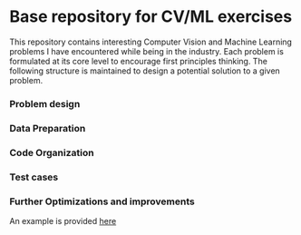 # Base repository for CV/ML exercises
This repository contains interesting Computer Vision and Machine Learning problems I have encountered while being in the industry. Each problem is formulated at its core level to encourage first principles thinking. The following structure is maintained to design a potential solution to a given problem.

### Problem design

### Data Preparation

### Code Organization

### Test cases

### Further Optimizations and improvements

An example is provided [here](./src/ex01/README.md)